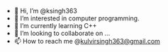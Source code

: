 - 👋 Hi, I’m @ksingh363
- 👀 I’m interested in computer programming.
- 🌱 I’m currently learning C++
- 💞️ I’m looking to collaborate on ...
- 📫 How to reach me @kulvirsingh363@gmail.com

<!---
ksingh363/ksingh363 is a ✨ special ✨ repository because its `README.md` (this file) appears on your GitHub profile.
You can click the Preview link to take a look at your changes.
--->
